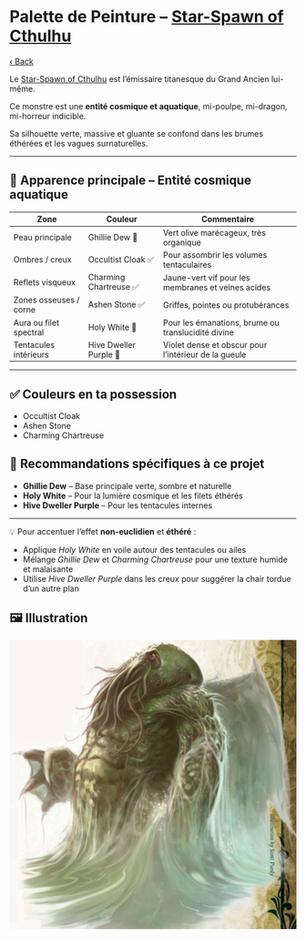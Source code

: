 # Palette de Peinture – [Star-Spawn of Cthulhu](https://roll20.net/compendium/coc/Star-Spawn%20of%20Cthulhu#content)

[‹ Back](../index.md)

Le [Star-Spawn of Cthulhu](https://roll20.net/compendium/coc/Star-Spawn%20of%20Cthulhu#content) est l’émissaire titanesque du Grand Ancien lui-même.

Ce monstre est une **entité cosmique et aquatique**, mi-poulpe, mi-dragon, mi-horreur indicible.

Sa silhouette verte, massive et gluante se confond dans les brumes éthérées et les vagues surnaturelles.

---

## 🐙 Apparence principale – Entité cosmique aquatique

| Zone                   | Couleur                | Commentaire                                          |
| ---------------------- | ---------------------- | ---------------------------------------------------- |
| Peau principale        | Ghillie Dew 🛒         | Vert olive marécageux, très organique                |
| Ombres / creux         | Occultist Cloak ✅     | Pour assombrir les volumes tentaculaires             |
| Reflets visqueux       | Charming Chartreuse ✅ | Jaune-vert vif pour les membranes et veines acides   |
| Zones osseuses / corne | Ashen Stone ✅         | Griffes, pointes ou protubérances                    |
| Aura ou filet spectral | Holy White 🛒          | Pour les émanations, brume ou translucidité divine   |
| Tentacules intérieurs  | Hive Dweller Purple 🛒 | Violet dense et obscur pour l’intérieur de la gueule |

---

## ✅ Couleurs en ta possession

- Occultist Cloak
- Ashen Stone
- Charming Chartreuse

## 🛒 Recommandations spécifiques à ce projet

- **Ghillie Dew** – Base principale verte, sombre et naturelle
- **Holy White** – Pour la lumière cosmique et les filets éthérés
- **Hive Dweller Purple** – Pour les tentacules internes

---

💡 Pour accentuer l’effet **non-euclidien** et **éthéré** :

- Applique _Holy White_ en voile autour des tentacules ou ailes
- Mélange _Ghillie Dew_ et _Charming Chartreuse_ pour une texture humide et malaisante
- Utilise _Hive Dweller Purple_ dans les creux pour suggérer la chair tordue d’un autre plan

## 🖼️ Illustration

![Illustration](star-spawn-cthulhu.jpg)
